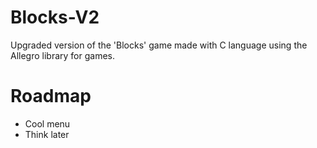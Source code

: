 # Blocks-V2
Upgraded version of the 'Blocks' game made with C language using the Allegro library for games.

# Roadmap
* Cool menu
* Think later
